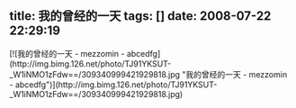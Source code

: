 title: 我的曾经的一天
tags: []
date: 2008-07-22 22:29:19
---

<p>[![我的曾经的一天 - mezzomin - abcedfg](http://img.bimg.126.net/photo/TJ91YKSUT-_W1iNMO1zFdw==/309340999421929818.jpg "我的曾经的一天 - mezzomin - abcedfg")](http://img.bimg.126.net/photo/TJ91YKSUT-_W1iNMO1zFdw==/309340999421929818.jpg) 

</p>